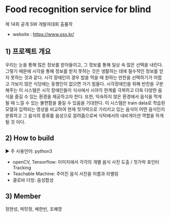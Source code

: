 # Food recognition service for blind 
제 14회 공개 SW 개발자대회 출품작   
- website : https://www.oss.kr/
## 1) 프로젝트 개요
우리는 눈을 통해 많은 정보를 받아들이고, 그 정보를 통해 일상 속 많은 선택을 내린다. 그렇기 때문에 시각을
통해 정보를 받지 못하는 것은 생활하는 데에 필수적인 정보를 얻지 못하는 것과 같다. 시각 장애인의 경우 밥을
먹을 때 원하는 반찬을 선택하기가 어렵고 가보지 않은 식당에는 동행인이 없으면 가기 힘들다. 시각장애인을
위해 반찬을 구분해주는 이 시스템은 시각 장애인들이 식사에서 시야각 한계를 극복하고 더욱 다양한 음식을 즐길
수 있는 환경을 제공하고자 한다. 또한, 익숙하지 않은 환경에서 음식을 먹게 될 때 느낄 수 있는 불편함을 줄일 수
있음을 기대한다. 이 시스템은 train data로 학습된 모델과 입력되는 영상을 비교하여 현재 젓가락으로 가리키고 있는 음식이
어떤 음식인지 분류하고 그 음식의 종류를 음성으로 알려줌으로써 식탁에서의 내비게이션 역할을 하게 될 것 이다.


## 2) How to build
▶ 주 사용언어: python3   
- openCV, Tensorflow: 이미지에서 각각의 개별 음식 사진 도출 / 젓가락 포인터 Tracking   
- Teachable Machine: 주어진 음식 사진을 이름과 라벨링
- 클로바 더빙: 음성합성
## 3) Member 
정현성, 박민정, 배한빈, 조혜영

